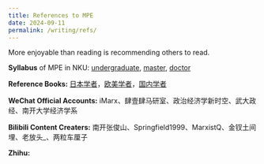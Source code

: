 ```yaml
---
title: References to MPE
date: 2024-09-11
permalink: /writing/refs/
---
```


More enjoyable than reading is recommending others to read.

**Syllabus** of MPE in NKU: [undergraduate](http://xishanyu2.github.io/files/MPE_syllabus_undergraduate.pdf), [master](http://xishanyu2.github.io/files/MPE_syllabus_master.pdf), [doctor](http://xishanyu2.github.io/files/MPE_syllabus_doctor.pdf)

**Reference Books:** [日本学者](https://xishanyu2.github.io/writing/refs/jp)，[欧美学者](https://xishanyu2.github.io/writing/refs/ea)，[国内学者](https://xishanyu2.github.io/writing/refs/cn)

**WeChat Official Accounts:** iMarx、肆壹肆马研室、政治经济学新时空、武大政经、南开大学经济学系

**Bilibili Content Creaters:** 南开张俊山、Springfield1999、MarxistQ、金钗土间埋、老放头_、两粒车厘子

**Zhihu:** 
